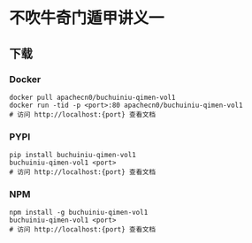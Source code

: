 # 不吹牛奇门遁甲讲义一

## 下载

### Docker

```
docker pull apachecn0/buchuiniu-qimen-vol1
docker run -tid -p <port>:80 apachecn0/buchuiniu-qimen-vol1
# 访问 http://localhost:{port} 查看文档
```

### PYPI

```
pip install buchuiniu-qimen-vol1
buchuiniu-qimen-vol1 <port>
# 访问 http://localhost:{port} 查看文档
```

### NPM

```
npm install -g buchuiniu-qimen-vol1
buchuiniu-qimen-vol1 <port>
# 访问 http://localhost:{port} 查看文档
```